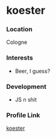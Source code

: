 # koester

### Location

Cologne

### Interests

- Beer, I guess?

### Development

- JS n shit


### Profile Link

[koester](https://github.com/koester)